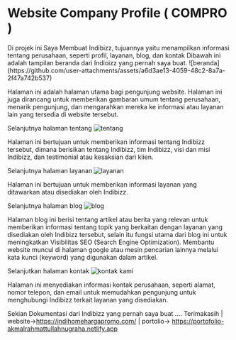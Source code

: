 <h1>Website Company Profile ( COMPRO )</h1>
Di projek ini Saya Membuat Indibizz, tujuannya yaitu menampilkan informasi tentang perusahaan, seperti profil, layanan, blog,  dan kontak
Dibawah ini adalah tampilan beranda dari Indioizz yang pernah saya buat.
 ![beranda](https://github.com/user-attachments/assets/a6d3ae13-4059-48c2-8a7a-2f47a742b537)

Halaman ini adalah halaman utama bagi pengunjung website. Halaman ini juga dirancang untuk memberikan gambaran umum tentang perusahaan, menarik pengunjung, dan mengarahkan mereka ke informasi atau layanan lain yang tersedia di website tersebut.


Selanjutnya halaman tentang
 ![tentang](https://github.com/user-attachments/assets/1e435b6d-578e-4462-ab5d-7117193bfc0d)

Halaman ini bertujuan untuk memberikan informasi tentang Indibizz tersebut, dimana berisikan tentang Indibizz, tim Indibizz, visi dan misi Indibizz, dan testimonial atau kesaksian dari klien.


Selanjutnya halaman layanan
 ![layanan](https://github.com/user-attachments/assets/59652fc0-b49c-4b7b-a53d-f001adde7030)

Halaman ini bertujuan untuk memberikan informasi layanan yang ditawarkan atau disediakan oleh Indibizz.


Selanjutnya halaman blog
 ![blog](https://github.com/user-attachments/assets/563e20c8-3ea1-4f72-9f73-8ce4d7a6b93e)

Halaman blog ini berisi tentang artikel atau berita yang relevan untuk memberikan informasi tentang topik yang berkaitan dengan layanan yang disediakan oleh Indibizz tersebut, selain itu fungsi utama dari blog ini untuk meningkatkan Visibilitas SEO (Search Engine Optimization). Membantu website muncul di halaman google atau mesin pencarian lainnya melalui kata kunci (keyword) yang digunakan dalam artikel.


Selanjutkan halaman kontak
 ![kontak kami](https://github.com/user-attachments/assets/8e16e65d-17c4-467f-bbfa-2ccb1289429d)

Halaman ini menyediakan informasi kontak perusahaan, seperti alamat, nomor telepon, dan email untuk memudahkan pengunjung untuk menghubungi Indibizz terkait layanan yang disediakan.

Sekian Dokumentasi dari Indibizz yang pernah saya buat .... Terimakasih | website->https://indihomehargapromo.com/ | portolio-> https://portofolio-akmalrahmattullahnugraha.netlify.app

